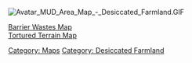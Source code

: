 ![](Avatar_MUD_Area_Map_-_Desiccated_Farmland.GIF "Avatar_MUD_Area_Map_-_Desiccated_Farmland.GIF")

[Barrier Wastes Map](Barrier_Wastes_Map "wikilink")  
[Tortured Terrain Map](Tortured_Terrain_Map "wikilink")  

[Category: Maps](Category:_Maps "wikilink") [Category: Desiccated
Farmland](Category:_Desiccated_Farmland "wikilink")
